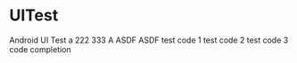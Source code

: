 UITest
======

Android UI Test
a
222
333
A
ASDF
ASDF
test code 1
test code 2
test code 3
code completion

